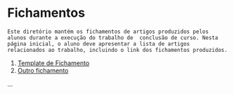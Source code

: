 # Fichamentos

`Este diretório mantém os fichamentos de artigos produzidos pelos alunos durante a execução do trabalho de  conclusão de curso. Nesta página inicial, o aluno deve apresentar a lista de artigos relacionados ao trabalho, incluindo o link dos fichamentos produzidos.`

1. [Template de Fichamento](https://github.com/ICEI-PUC-Minas-PPLES-TI/TCC-ES-ResearchTemplate/blob/master/Fichamentos/TemplateDeFichamento.md)
2. [Outro fichamento]()


...
